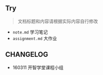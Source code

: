 ## Try

> 文档标题和内容请根据实际内容自行修改

- `note.md` 学习笔记
- `assignment.md` 大作业

## CHANGELOG

- 160311 开智学堂课程小组
